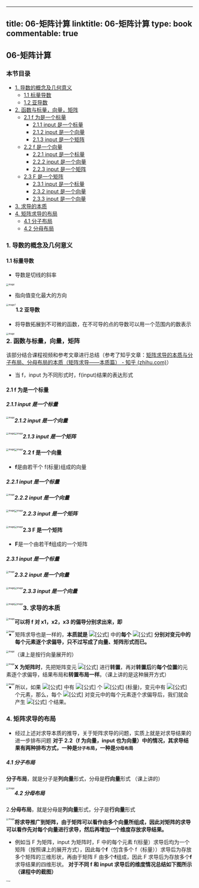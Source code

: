 
---
title: 06-矩阵计算
linktitle: 06-矩阵计算
type: book
commentable: true
---

## 06-矩阵计算

### 本节目录

- [1. 导数的概念及几何意义](#1-导数的概念及几何意义)
  - [1.1 标量导数](#11-标量导数)
  - [1.2 亚导数](#12-亚导数)
- [2. 函数与标量，向量，矩阵](#2-函数与标量向量矩阵)
  - [2.1 f 为是一个标量](#21-f-为是一个标量)
    - [2.1.1 input 是一个标量](#211-input是一个标量)
    - [2.1.2 input 是一个向量](#212-input是一个向量)
    - [2.1.3 input 是一个矩阵](#213-input是一个矩阵)
  - [2.2 f 是一个向量](#22-f是一个向量)
    - [2.2.1 input 是一个标量](#221-input是一个标量)
    - [2.2.2 input 是一个向量](#222-input是一个向量)
    - [2.2.3 input 是一个矩阵](#223-input是一个矩阵)
  - [2.3 F 是一个矩阵](#23-f是一个矩阵)
    - [2.3.1 input 是一个标量](#231-input是一个标量)
    - [2.3.2 input 是一个向量](#232-input是一个向量)
    - [2.3.3 input 是一个向量](#233-input是一个向量)
- [3. 求导的本质](#3-求导的本质)
- [4. 矩阵求导的布局](#4-矩阵求导的布局)
  - [4.1 分子布局](#41-分子布局)
  - [4.2 分母布局](#42-分母布局)

### 1. 导数的概念及几何意义

#### 1.1 标量导数

- 导数是切线的斜率

<img src="https://assets.ng-tech.icu/book/DeepLearning-MuLi-Notes/imgs/06/06-01.png" alt="image" style="zoom: 40%;" />

- 指向值变化最大的方向

<img src="https://assets.ng-tech.icu/book/DeepLearning-MuLi-Notes/imgs/06/06-02.png" alt="image7" style="zoom: 40%; float: left;" />

#### 1.2 亚导数

- 将导数拓展到不可微的函数，在不可导的点的导数可以用一个范围内的数表示

<img src="https://assets.ng-tech.icu/book/DeepLearning-MuLi-Notes/imgs/06/06-03.png" alt="image" style="zoom: 40%; float: left;" />

### 2. 函数与标量，向量，矩阵

该部分结合课程视频和参考文章进行总结（参考了知乎文章：[矩阵求导的本质与分子布局、分母布局的本质（矩阵求导——本质篇） - 知乎 (zhihu.com)](https://zhuanlan.zhihu.com/p/263777564)）

- 当 f，input 为不同形式时，f(input)结果的表达形式

#### 2.1 f 为是一个标量

##### 2.1.1 input 是一个标量

<img src="https://assets.ng-tech.icu/book/DeepLearning-MuLi-Notes/imgs/06/06-04.png" alt="image" style="zoom:40%;float:left" />

##### 2.1.2 input 是一个向量

<img src="https://assets.ng-tech.icu/book/DeepLearning-MuLi-Notes/imgs/06/06-05.png" alt="image" style="zoom:40%;float:left" />

<img src="https://assets.ng-tech.icu/book/DeepLearning-MuLi-Notes/imgs/06/06-06.png" alt="image" style="zoom: 40%; float: left;" />

##### 2.1.3 input 是一个矩阵

<img src="https://assets.ng-tech.icu/book/DeepLearning-MuLi-Notes/imgs/06/06-07.png" alt="image" style="zoom:40%;float:left" />

<img src="https://assets.ng-tech.icu/book/DeepLearning-MuLi-Notes/imgs/06/06-08.png" alt="image" style="zoom:40%;float:left" />

#### 2.2 f 是一个向量

- **f**是由若干个 f(标量)组成的向量

##### 2.2.1 input 是一个标量

<img src="https://assets.ng-tech.icu/book/DeepLearning-MuLi-Notes/imgs/06/06-09.png" alt="image" style="zoom: 40%;float:left" />

##### 2.2.2 input 是一个向量

<img src="https://assets.ng-tech.icu/book/DeepLearning-MuLi-Notes/imgs/06/06-10.png" alt="image" style="zoom:40%;float:left" />

<img src="https://assets.ng-tech.icu/book/DeepLearning-MuLi-Notes/imgs/06/06-11.png" alt="image" style="zoom:40%;float:left" />

##### 2.2.3 input 是一个矩阵

<img src="https://assets.ng-tech.icu/book/DeepLearning-MuLi-Notes/imgs/06/06-12.png" alt="image" style="zoom:40%;float:left" />

<img src="https://assets.ng-tech.icu/book/DeepLearning-MuLi-Notes/imgs/06/06-13.png" alt="image" style="zoom:40%;float:left" />

#### 2.3 F 是一个矩阵

- **F**是一个由若干**f**组成的一个矩阵

##### 2.3.1 input 是一个标量

<img src="https://assets.ng-tech.icu/book/DeepLearning-MuLi-Notes/imgs/06/06-14.png" alt="image" style="zoom:40%;float:left" />

##### 2.3.2 input 是一个向量

<img src="https://assets.ng-tech.icu/book/DeepLearning-MuLi-Notes/imgs/06/06-15.png" alt="image" style="zoom:40%;float:left" />

<img src="https://assets.ng-tech.icu/book/DeepLearning-MuLi-Notes/imgs/06/06-16.png" alt="image" style="zoom:40%;float:left" />

##### 2.3.3 input 是一个向量

<img src="https://assets.ng-tech.icu/book/DeepLearning-MuLi-Notes/imgs/06/06-17.png" alt="image" style="zoom:40%;float:left" />

<img src="https://assets.ng-tech.icu/book/DeepLearning-MuLi-Notes/imgs/06/06-18.png" alt="image" style="zoom:40%;float:left" />

### 3. 求导的本质

<img src="https://assets.ng-tech.icu/book/DeepLearning-MuLi-Notes/imgs/06/06-19.png" alt="image" style="zoom:40%;float:left" />

**可以将 f 对 x1，x2，x3 的偏导分别求出来，即**

<img src="https://assets.ng-tech.icu/book/DeepLearning-MuLi-Notes/imgs/06/06-20.png" alt="image" style="zoom:40%;float:left" />

- 矩阵求导也是一样的，**本质就是** ![[公式]](https://www.zhihu.com/equation?tex=%5Ctext%7Bfunction%7D) 中的**每个** ![[公式]](https://www.zhihu.com/equation?tex=f) **分别对变元中的每个元素逐个求偏导，只不过写成了向量、矩阵形式而已。**

<img src="https://assets.ng-tech.icu/book/DeepLearning-MuLi-Notes/imgs/06/06-21.png" alt="image" style="zoom:40%;float:left" />

（课上是按行向量展开的）

<img src="https://assets.ng-tech.icu/book/DeepLearning-MuLi-Notes/imgs/06/06-22.png" alt="image" style="zoom:40%;float:left" />

**X 为矩阵时**，先把矩阵变元 ![[公式]](https://www.zhihu.com/equation?tex=%5Cpmb%7BX%7D) 进行**转置**，再对**转置后**的**每个位置**的元素逐个求偏导，结果布局和**转置布局一样**。（课上讲的是这种展开方式）

<img src="https://assets.ng-tech.icu/book/DeepLearning-MuLi-Notes/imgs/06/06-23.png" alt="image" style="zoom:40%;float:left" />

- 所以，如果 ![[公式]](https://www.zhihu.com/equation?tex=%5Ctext%7Bfunction%7D) 中有 ![[公式]](https://www.zhihu.com/equation?tex=m) 个 ![[公式]](https://www.zhihu.com/equation?tex=f) (标量)，变元中有 ![[公式]](https://www.zhihu.com/equation?tex=n) 个元素，那么，每个 ![[公式]](https://www.zhihu.com/equation?tex=f) 对变元中的每个元素逐个求偏导后，我们就会产生 ![[公式]](https://www.zhihu.com/equation?tex=m+%5Ctimes+n) 个结果。

### 4. 矩阵求导的布局

- 经过上述对求导本质的推导，关于矩阵求导的问题，实质上就是对求导结果的进一步排布问题
  **对于 2.2（f 为向量，input 也为向量）中的情况，其求导结果有两种排布方式，一种是`分子布局`，一种是`分母布局`**

##### 4.1 分子布局

**分子布局**，就是分子是**列向量**形式，分母是**行向量**形式 （课上讲的）

<img src="https://assets.ng-tech.icu/book/DeepLearning-MuLi-Notes/imgs/06/06-24.png" alt="image" style="zoom:40%;float:left" />

##### 4.2 分母布局

2.**分母布局**，就是分母是**列向量**形式，分子是**行向量**形式

<img src="https://assets.ng-tech.icu/book/DeepLearning-MuLi-Notes/imgs/06/06-25.png" alt="image" style="zoom:40%;float:left;" />

**将求导推广到矩阵，由于矩阵可以看作由多个向量所组成，因此对矩阵的求导可以看作先对每个向量进行求导，然后再增加一个维度存放求导结果。**

- 例如当 F 为矩阵，input 为矩阵时，F 中的每个元素 f(标量）求导后均为一个矩阵（按照课上的展开方式），因此每个**f**（包含多个 f（标量））求导后为存放多个矩阵的三维形状，再由于矩阵 F 由多个**f**组成，因此 F 求导后为存放多个**f**求导结果的四维形状。
  **对于不同 f 和 input 求导后的维度情况总结如下图所示（课程中的截图）**

<img src="https://assets.ng-tech.icu/book/DeepLearning-MuLi-Notes/imgs/06/06-26.png" alt="image" style="zoom: 20%; float: left;" />

    